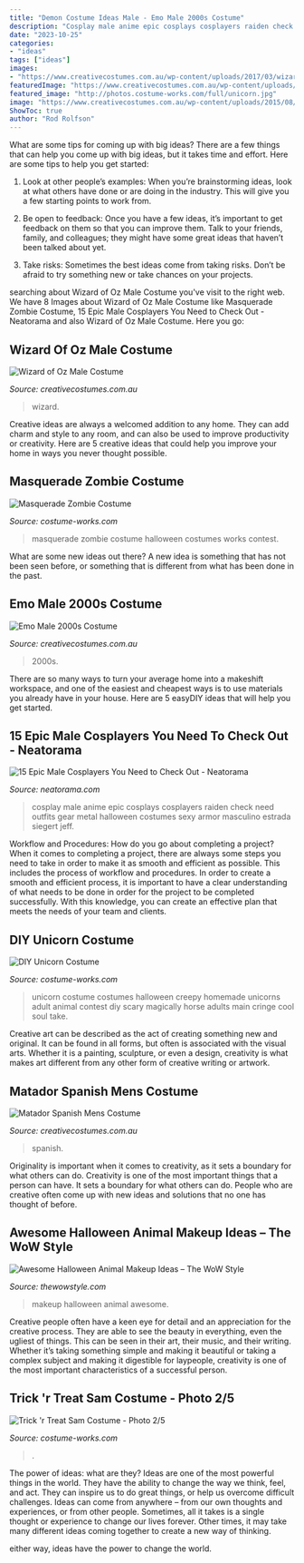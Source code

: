 ```yaml
---
title: "Demon Costume Ideas Male - Emo Male 2000s Costume"
description: "Cosplay male anime epic cosplays cosplayers raiden check need outfits gear metal halloween costumes sexy armor masculino estrada siegert jeff"
date: "2023-10-25"
categories:
- "ideas"
tags: ["ideas"]
images:
- "https://www.creativecostumes.com.au/wp-content/uploads/2017/03/wizard-of-oz-420x560.jpg"
featuredImage: "https://www.creativecostumes.com.au/wp-content/uploads/2017/03/wizard-of-oz-420x560.jpg"
featured_image: "http://photos.costume-works.com/full/unicorn.jpg"
image: "https://www.creativecostumes.com.au/wp-content/uploads/2015/08/BCP_7894-768x1024.jpg"
ShowToc: true
author: "Rod Rolfson"
---
```



What are some tips for coming up with big ideas?
There are a few things that can help you come up with big ideas, but it takes time and effort. Here are some tips to help you get started:
1. Look at other people’s examples: When you’re brainstorming ideas, look at what others have done or are doing in the industry. This will give you a few starting points to work from.

2. Be open to feedback: Once you have a few ideas, it’s important to get feedback on them so that you can improve them. Talk to your friends, family, and colleagues; they might have some great ideas that haven’t been talked about yet.

3. Take risks: Sometimes the best ideas come from taking risks. Don’t be afraid to try something new or take chances on your projects.

	

		
searching about Wizard of Oz Male Costume you've visit to the right web. We have 8 Images about Wizard of Oz Male Costume like Masquerade Zombie Costume, 15 Epic Male Cosplayers You Need to Check Out - Neatorama and also Wizard of Oz Male Costume. Here you go:
		
    
## Wizard Of Oz Male Costume

<img loading=lazy src="https://www.creativecostumes.com.au/wp-content/uploads/2017/03/wizard-of-oz-420x560.jpg" onerror="this.onerror=null;this.src='https://tse2.mm.bing.net/th?id=OIP.xHmU2IpNbgGT5fWWINpflgAAAA&amp;pid=15.1';" alt="Wizard of Oz Male Costume">

_Source: creativecostumes.com.au_

>wizard. 

	

Creative ideas are always a welcomed addition to any home. They can add charm and style to any room, and can also be used to improve productivity or creativity. Here are 5 creative ideas that could help you improve your home in ways you never thought possible.

    
## Masquerade Zombie Costume

<img loading=lazy src="http://photos.costume-works.com/full/masquerade_zombie.jpg" onerror="this.onerror=null;this.src='https://tse3.mm.bing.net/th?id=OIP.WJC7c4hThhXHFG42rNeWsgHaMk&amp;pid=15.1';" alt="Masquerade Zombie Costume">

_Source: costume-works.com_

>masquerade zombie costume halloween costumes works contest. 

	

What are some new ideas out there?
A new idea is something that has not been seen before, or something that is different from what has been done in the past.

    
## Emo Male 2000s Costume

<img loading=lazy src="https://www.creativecostumes.com.au/wp-content/uploads/2017/03/unspecified1-510x680.jpg" onerror="this.onerror=null;this.src='https://tse4.mm.bing.net/th?id=OIP.3FMJvxBE6ZIUitfweIIWLgHaJ4&amp;pid=15.1';" alt="Emo Male 2000s Costume">

_Source: creativecostumes.com.au_

>2000s. 

	

There are so many ways to turn your average home into a makeshift workspace, and one of the easiest and cheapest ways is to use materials you already have in your house. Here are 5 easyDIY ideas that will help you get started.

    
## 15 Epic Male Cosplayers You Need To Check Out - Neatorama

<img loading=lazy src="https://uploads.neatorama.com/images/posts/402/69/69402/1392229774-0.jpg" onerror="this.onerror=null;this.src='https://tse3.mm.bing.net/th?id=OIP.DW1Jh0mmggV3uN4Dzrf-agHaLG&amp;pid=15.1';" alt="15 Epic Male Cosplayers You Need to Check Out - Neatorama">

_Source: neatorama.com_

>cosplay male anime epic cosplays cosplayers raiden check need outfits gear metal halloween costumes sexy armor masculino estrada siegert jeff. 

	

Workflow and Procedures: How do you go about completing a project?
When it comes to completing a project, there are always some steps you need to take in order to make it as smooth and efficient as possible. This includes the process of workflow and procedures. In order to create a smooth and efficient process, it is important to have a clear understanding of what needs to be done in order for the project to be completed successfully. With this knowledge, you can create an effective plan that meets the needs of your team and clients.

    
## DIY Unicorn Costume

<img loading=lazy src="http://photos.costume-works.com/full/unicorn.jpg" onerror="this.onerror=null;this.src='https://tse1.mm.bing.net/th?id=OIP.MHXpxWbotMyNsOmdDQT7sgHaNJ&amp;pid=15.1';" alt="DIY Unicorn Costume">

_Source: costume-works.com_

>unicorn costume costumes halloween creepy homemade unicorns adult animal contest diy scary magically horse adults main cringe cool soul take. 

	

Creative art can be described as the act of creating something new and original. It can be found in all forms, but often is associated with the visual arts. Whether it is a painting, sculpture, or even a design, creativity is what makes art different from any other form of creative writing or artwork.

    
## Matador Spanish Mens Costume

<img loading=lazy src="https://www.creativecostumes.com.au/wp-content/uploads/2015/08/BCP_7894-768x1024.jpg" onerror="this.onerror=null;this.src='https://tse2.mm.bing.net/th?id=OIP.nI9cfoJ6_i7eqDy0mkmWIwHaJ4&amp;pid=15.1';" alt="Matador Spanish Mens Costume">

_Source: creativecostumes.com.au_

>spanish. 

	

Originality is important when it comes to creativity, as it sets a boundary for what others can do.
Creativity is one of the most important things that a person can have. It sets a boundary for what others can do. People who are creative often come up with new ideas and solutions that no one has thought of before.

    
## Awesome Halloween Animal Makeup Ideas – The WoW Style

<img loading=lazy src="http://thewowstyle.com/wp-content/uploads/2016/06/Creative-Animal-Halloween-Makeup.jpg" onerror="this.onerror=null;this.src='https://tse3.mm.bing.net/th?id=OIP.N1WTnNBKUeZ-oubTYwLd2wHaLH&amp;pid=15.1';" alt="Awesome Halloween Animal Makeup Ideas – The WoW Style">

_Source: thewowstyle.com_

>makeup halloween animal awesome. 

	

Creative people often have a keen eye for detail and an appreciation for the creative process. They are able to see the beauty in everything, even the ugliest of things. This can be seen in their art, their music, and their writing. Whether it’s taking something simple and making it beautiful or taking a complex subject and making it digestible for laypeople, creativity is one of the most important characteristics of a successful person.

    
## Trick &#039;r Treat Sam Costume - Photo 2/5

<img loading=lazy src="https://photos.costume-works.com/full/trick_r_treat_sam16.jpg" onerror="this.onerror=null;this.src='https://tse3.mm.bing.net/th?id=OIP.9M90TogoE_XhLZ_ztPbaMQHaKF&amp;pid=15.1';" alt="Trick &#039;r Treat Sam Costume - Photo 2/5">

_Source: costume-works.com_

>. 

	

The power of ideas: what are they?
Ideas are one of the most powerful things in the world. They have the ability to change the way we think, feel, and act. They can inspire us to do great things, or help us overcome difficult challenges.
Ideas can come from anywhere – from our own thoughts and experiences, or from other people. Sometimes, all it takes is a single thought or experience to change our lives forever. Other times, it may take many different ideas coming together to create a new way of thinking.

 either way, ideas have the power to change the world.

